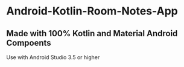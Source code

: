 # Android-Kotlin-Room-Notes-App

## Made with 100% Kotlin and Material Android Compoents

Use with Android Studio 3.5 or higher
